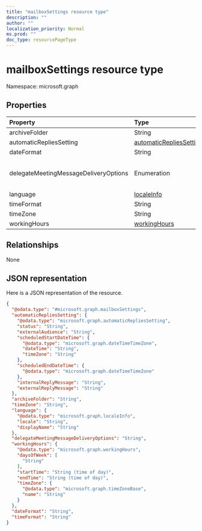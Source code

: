 ```yaml
---
title: "mailboxSettings resource type"
description: ""
author: ""
localization_priority: Normal
ms.prod: ""
doc_type: resourcePageType
---
```


# mailboxSettings resource type


Namespace: microsoft.graph



## Properties
|Property|Type|Description|
|:---|:---|:---|
|archiveFolder|String||
|automaticRepliesSetting|[automaticRepliesSetting](../resources/automaticrepliessetting.md)||
|dateFormat|String||
|delegateMeetingMessageDeliveryOptions|Enumeration| Possible values are: `sendToDelegateAndInformationToPrincipal`, `sendToDelegateAndPrincipal`, `sendToDelegateOnly`.|
|language|[localeInfo](../resources/localeinfo.md)||
|timeFormat|String||
|timeZone|String||
|workingHours|[workingHours](../resources/workinghours.md)||

## Relationships
None

## JSON representation
Here is a JSON representation of the resource.
<!-- {
  "blockType": "resource",
  "@odata.type": "microsoft.graph.mailboxSettings"
}
-->
``` json
{
  "@odata.type": "#microsoft.graph.mailboxSettings",
  "automaticRepliesSetting": {
    "@odata.type": "microsoft.graph.automaticRepliesSetting",
    "status": "String",
    "externalAudience": "String",
    "scheduledStartDateTime": {
      "@odata.type": "microsoft.graph.dateTimeTimeZone",
      "dateTime": "String",
      "timeZone": "String"
    },
    "scheduledEndDateTime": {
      "@odata.type": "microsoft.graph.dateTimeTimeZone"
    },
    "internalReplyMessage": "String",
    "externalReplyMessage": "String"
  },
  "archiveFolder": "String",
  "timeZone": "String",
  "language": {
    "@odata.type": "microsoft.graph.localeInfo",
    "locale": "String",
    "displayName": "String"
  },
  "delegateMeetingMessageDeliveryOptions": "String",
  "workingHours": {
    "@odata.type": "microsoft.graph.workingHours",
    "daysOfWeek": [
      "String"
    ],
    "startTime": "String (time of day)",
    "endTime": "String (time of day)",
    "timeZone": {
      "@odata.type": "microsoft.graph.timeZoneBase",
      "name": "String"
    }
  },
  "dateFormat": "String",
  "timeFormat": "String"
}
```

